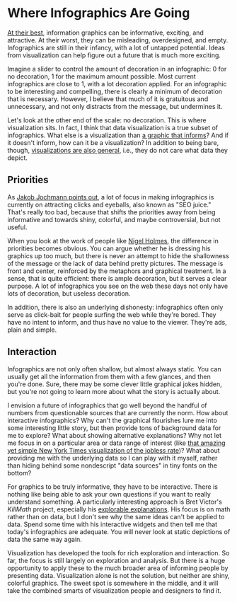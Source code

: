 # Where Infographics Are Going

<a title="The Fascinating World of (Good) Infographics" href="/criticism/fascinating-world-of-good-infographics">At their best</a>, information graphics can be informative, exciting, and attractive. At their worst, they can be misleading, overdesigned, and empty. Infographics are still in their infancy, with a lot of untapped potential. Ideas from visualization can help figure out a future that is much more exciting.

Imagine a slider to control the amount of decoration in an infographic: 0 for no decoration, 1 for the maximum amount possible. Most current infographics are close to 1, with a lot decoration applied. For an infographic to be interesting and compelling, there is clearly a minimum of decoration that is necessary. However, I believe that much of it is gratuitous and unnecessary, and not only distracts from the message, but undermines it.

Let's look at the other end of the scale: no decoration. This is where visualization sits. In fact, I think that data visualization is a true subset of infographics. What else is a visualization than <a title="What is Visualization? A Definition" href="/criticism/definition-of-visualization">a graphic that informs</a>? And if it doesn't inform, how can it be a visualization? In addition to being bare, though, <a title="The Difference Between Infographics and Visualization" href="/blog/2010/the-difference-between-infographics-and-visualization">visualizations are also general</a>, i.e., they do not care what data they depict.

## Priorities

As <a href="http://blog.visual.ly/what-makes-a-good-infographic/">Jakob Jochmann points out</a>, a lot of focus in making infographics is currently on attracting clicks and eyeballs, also known as "SEO juice." That's really too bad, because that shifts the priorities away from being informative and towards shiny, colorful, and maybe controversial, but not useful.

When you look at the work of people like <a href="http://www.nigelholmes.com/home.htm">Nigel Holmes</a>, the difference in priorities becomes obvious. You can argue whether he is dressing his graphics up too much, but there is never an attempt to hide the shallowness of the message or the lack of data behind pretty pictures. The message is front and center, reinforced by the metaphors and graphical treatment. In a sense, that is quite efficient: there is ample decoration, but it serves a clear purpose. A lot of infographics you see on the web these days not only have lots of decoration, but useless decoration.

In addition, there is also an underlying dishonesty: infographics often only serve as click-bait for people surfing the web while they're bored. They have no intent to inform, and thus have no value to the viewer. They're ads, plain and simple.

## Interaction

Infographics are not only often shallow, but almost always static. You can usually get all the information from them with a few glances, and then you're done. Sure, there may be some clever little graphical jokes hidden, but you're not going to learn more about what the story is actually about.

I envision a future of infographics that go well beyond the handful of numbers from questionable sources that are currently the norm. How about interactive infographics? Why can't the graphical flourishes lure me into some interesting little story, but then provide tons of background data for me to explore? What about showing alternative explanations? Why not let me focus in on a particular area or data range of interest (like <a href="http://www.nytimes.com/interactive/2009/11/06/business/economy/unemployment-lines.html">that amazing yet simple New York Times visualization of the jobless rate</a>)? What about providing me with the underlying data so I can play with it myself, rather than hiding behind some nondescript "data sources" in tiny fonts on the bottom?

For graphics to be truly informative, they have to be interactive. There is nothing like being able to ask your own questions if you want to really understand something. A particularly interesting approach is Bret Victor's <em>KillMath</em> project, especially his <a href="http://worrydream.com/ExplorableExplanations/">explorable explanations</a>. His focus is on math rather than on data, but I don't see why the same ideas can't be applied to data. Spend some time with his interactive widgets and then tell me that today's infographics are adequate. You will never look at static depictions of data the same way again.

Visualization has developed the tools for rich exploration and interaction. So far, the focus is still largely on exploration and analysis. But there is a huge opportunity to apply these to the much broader area of informing people by presenting data. Visualization alone is not the solution, but neither are shiny, colorful graphics. The sweet spot is somewhere in the middle, and it will take the combined smarts of visualization people and designers to find it.
